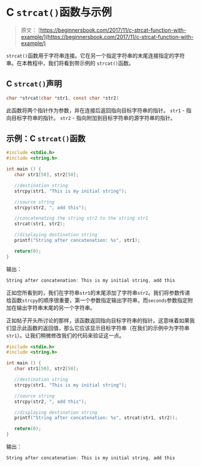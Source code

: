 # C `strcat()`函数与示例

> 原文： [https://beginnersbook.com/2017/11/c-strcat-function-with-example/](https://beginnersbook.com/2017/11/c-strcat-function-with-example/)

`strcat()`函数用于字符串连接。它在另一个指定字符串的末尾连接指定的字符串。在本教程中，我们将看到带示例的 `strcat()`函数。

## C `strcat()`声明

```c
char *strcat(char *str1, const char *str2)
```

此函数将两个指针作为参数，并在连接后返回指向目标字符串的指针。
`str1` - 指向目标字符串的指针。
`str2` - 指向附加到目标字符串的源字符串的指针。

## 示例：C `strcat()`函数

```c
#include <stdio.h>
#include <string.h>

int main () {
   char str1[50], str2[50];

   //destination string
   strcpy(str1, "This is my initial string");

   //source string
   strcpy(str2, ", add this");

   //concatenating the string str2 to the string str1
   strcat(str1, str2);

   //displaying destination string
   printf("String after concatenation: %s", str1);

   return(0);
}
```

输出：

```c
String after concatenation: This is my initial string, add this
```

正如您所看到的，我们在字符串`str1`的末尾添加了字符串`str2`。我们将参数传递给函数`strcpy`的顺序很重要，第一个参数指定输出字符串，而`seconds`参数指定附加在输出字符串末尾的另一个字符串。

正如帖子开头所讨论的那样，该函数返回指向目标字符串的指针。这意味着如果我们显示此函数的返回值，那么它应该显示目标字符串（在我们的示例中为字符串`str1`）。让我们稍微修改我们的代码来验证这一点。

```c
#include <stdio.h>
#include <string.h>

int main () {
   char str1[50], str2[50];

   //destination string
   strcpy(str1, "This is my initial string");

   //source string
   strcpy(str2, ", add this");

   //displaying destination string
   printf("String after concatenation: %s", strcat(str1, str2));

   return(0);
}
```

输出：

```c
String after concatenation: This is my initial string, add this
```